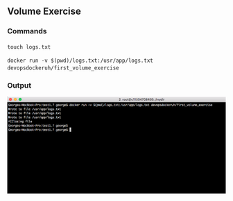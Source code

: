 ## Volume Exercise

### Commands
`touch logs.txt`

`docker run -v $(pwd)/logs.txt:/usr/app/logs.txt devopsdockeruh/first_volume_exercise`

### Output

![Solution](https://github.com/georgemihail/docker/blob/main/part1/output-images/1.8_Volume_Exercise.png)
